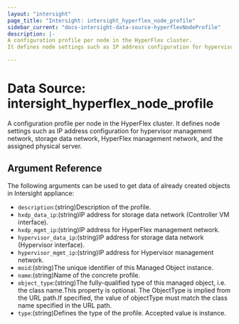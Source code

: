 ```yaml
---
layout: "intersight"
page_title: "Intersight: intersight_hyperflex_node_profile"
sidebar_current: "docs-intersight-data-source-hyperflexNodeProfile"
description: |-
A configuration profile per node in the HyperFlex cluster.
It defines node settings such as IP address configuration for hypervisor management network, storage data network, HyperFlex management network, and the assigned physical server.

---
```


# Data Source: intersight_hyperflex_node_profile
A configuration profile per node in the HyperFlex cluster.
It defines node settings such as IP address configuration for hypervisor management network, storage data network, HyperFlex management network, and the assigned physical server.

## Argument Reference
The following arguments can be used to get data of already created objects in Intersight appliance:
* `description`:(string)Description of the profile.
* `hxdp_data_ip`:(string)IP address for storage data network (Controller VM interface).
* `hxdp_mgmt_ip`:(string)IP address for HyperFlex management network.
* `hypervisor_data_ip`:(string)IP address for storage data network (Hypervisor interface).
* `hypervisor_mgmt_ip`:(string)IP address for Hypervisor management network.
* `moid`:(string)The unique identifier of this Managed Object instance.
* `name`:(string)Name of the concrete profile.
* `object_type`:(string)The fully-qualified type of this managed object, i.e. the class name.This property is optional. The ObjectType is implied from the URL path.If specified, the value of objectType must match the class name specified in the URL path.
* `type`:(string)Defines the type of the profile. Accepted value is instance.
